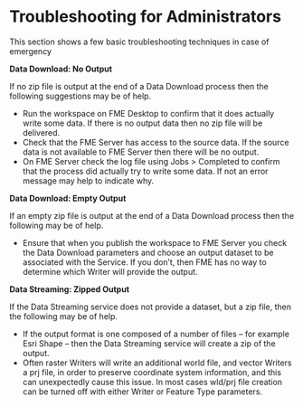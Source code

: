 # Troubleshooting for Administrators

This section shows a few basic troubleshooting techniques in case of emergency

**Data Download: No Output**

If no zip file is output at the end of a Data Download process then the following suggestions may be of help.

- Run the workspace on FME Desktop to confirm that it does actually write some data. If
there is no output data then no zip file will be delivered.
- Check that the FME Server has access to the source data. If the source data is not available to FME Server then there will be no output.
- On FME Server check the log file using Jobs > Completed to confirm that the process did actually try to write some data. If not an error message may help to indicate why.

**Data Download: Empty Output**

If an empty zip file is output at the end of a Data Download process then the following may be of help.

- Ensure that when you publish the workspace to FME Server you check the Data Download parameters and choose an output dataset to be associated with the Service. If you don’t, then FME has no way to determine which Writer will provide the output.

**Data Streaming: Zipped Output**

If the Data Streaming service does not provide a dataset, but a zip file, then the following may be of help.

- If the output format is one composed of a number of files – for example Esri Shape – then the Data Streaming service will create a zip of the output.
- Often raster Writers will write an additional world file, and vector Writers a prj file, in order to preserve coordinate system information, and this can unexpectedly cause this issue. In most cases wld/prj file creation can be turned off with either Writer or Feature Type parameters.